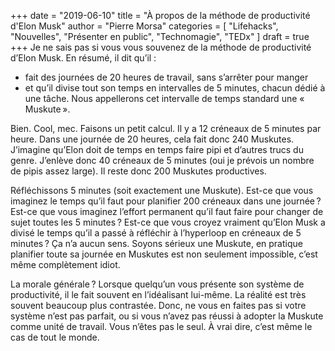 +++
date        = "2019-06-10"
title       = "À propos de la méthode de productivité d'Elon Musk"
author      = "Pierre Morsa"
categories  = [ "Lifehacks", "Nouvelles", "Présenter en public", "Technomagie", "TEDx" ]
draft       = true
+++
Je ne sais pas si vous vous souvenez de la méthode de productivité d’Elon Musk. En résumé, il dit qu’il :

* fait des journées de 20 heures de travail, sans s’arrêter pour manger
* et qu’il divise tout son temps en intervalles de 5 minutes, chacun dédié à une tâche. Nous appellerons cet intervalle de temps standard une « Muskute ».

Bien. Cool, mec. Faisons un petit calcul. Il y a 12 créneaux de 5 minutes par heure. Dans une journée de 20 heures, cela fait donc 240 Muskutes. J’imagine qu’Elon doit de temps en temps faire pipi et d’autres trucs du genre. J’enlève donc 40 créneaux de 5 minutes (oui je prévois un nombre de pipis assez large). Il reste donc 200 Muskutes productives.

Réfléchissons 5 minutes (soit exactement une Muskute). Est-ce que vous imaginez le temps qu’il faut pour planifier 200 créneaux dans une journée ? Est-ce que vous imaginez l’effort permanent qu’il faut faire pour changer de sujet toutes les 5 minutes ? Est-ce que vous croyez vraiment qu’Elon Musk a divisé le temps qu’il a passé à réfléchir à l’hyperloop en créneaux de 5 minutes ? Ça n’a aucun sens. Soyons sérieux une Muskute, en pratique planifier toute sa journée en Muskutes est non seulement impossible, c’est même complètement idiot.

La morale générale ? Lorsque quelqu’un vous présente son système de productivité, il le fait souvent en l’idéalisant lui-même. La réalité est très souvent beaucoup plus contrastée. Donc, ne vous en faites pas si votre système n’est pas parfait, ou si vous n’avez pas réussi à adopter la Muskute comme unité de travail. Vous n’êtes pas le seul. À vrai dire, c’est même le cas de tout le monde.